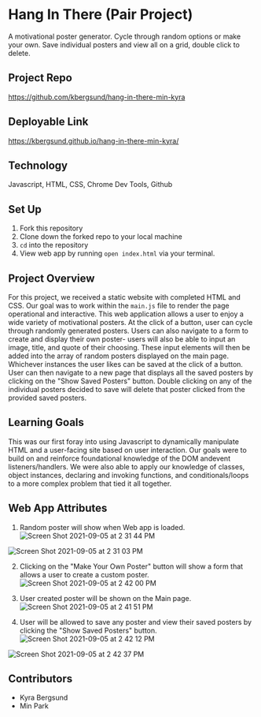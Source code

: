 # Hang In There (Pair Project)

A motivational poster generator. Cycle through random options or make your own. Save individual posters and view all on a grid, double click to delete.

## Project Repo
<https://github.com/kbergsund/hang-in-there-min-kyra>

## Deployable Link
<https://kbergsund.github.io/hang-in-there-min-kyra/>

## Technology
Javascript, HTML, CSS, Chrome Dev Tools, Github

## Set Up
1. Fork this repository
2. Clone down the forked repo to your local machine
3. `cd` into the repository
4. View web app by running `open index.html` via your terminal.

## Project Overview
For this project, we received a static website with completed HTML and CSS. Our goal was to work within the `main.js` file to render the page operational and interactive. This web application allows a user to enjoy a wide variety of motivational posters. At the click of a button, user can cycle through randomly generated posters. Users can also navigate to a form to create and display their own poster- users will also be able to input an image, title, and quote of their choosing. These input elements will then be added into the array of random posters displayed on the main page. Whichever instances the user likes can be saved at the click of a button. User can then navigate to a new page that displays all the saved posters by clicking on the "Show Saved Posters" button. Double clicking on any of the individual posters decided to save will delete that poster clicked from the provided saved posters.

## Learning Goals
This was our first foray into using Javascript to dynamically manipulate HTML and a user-facing site based on user interaction. Our goals were to build on and reinforce foundational knowledge of the DOM andevent listeners/handlers. We were also able to apply our knowledge of classes, object instances, declaring and invoking functions, and conditionals/loops to a more complex problem that tied it all together.

## Web App Attributes

1. Random poster will show when Web app is loaded.
![Screen Shot 2021-09-05 at 2 31 44 PM](https://user-images.githubusercontent.com/39206140/132140936-b379953d-f71f-4bd6-b978-8d1fec33d466.png)

![Screen Shot 2021-09-05 at 2 31 03 PM](https://user-images.githubusercontent.com/39206140/132140944-f593b9e9-6f42-4342-8ea9-b0776f6a19c2.png)

2. Clicking on the "Make Your Own Poster" button will show a form that allows a user to create a custom poster.
![Screen Shot 2021-09-05 at 2 42 00 PM](https://user-images.githubusercontent.com/39206140/132140957-1d2ecae7-dba8-459a-a1c9-4f47358ff0ad.png)

3. User created poster will be shown on the Main page.
![Screen Shot 2021-09-05 at 2 41 51 PM](https://user-images.githubusercontent.com/39206140/132140969-4cd869e2-69dc-401c-8556-ed116cc01e17.png)

4. User will be allowed to save any poster and view their saved posters by clicking the "Show Saved Posters" button.
![Screen Shot 2021-09-05 at 2 42 12 PM](https://user-images.githubusercontent.com/39206140/132140976-755ecd56-89fb-4470-9232-d3f19b7143a9.png)

![Screen Shot 2021-09-05 at 2 42 37 PM](https://user-images.githubusercontent.com/39206140/132140987-1173161f-539f-4a35-9b13-4d8e437d364d.png)

## Contributors
* Kyra Bergsund
* Min Park
